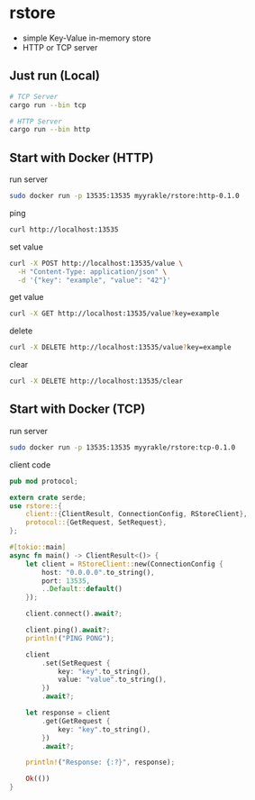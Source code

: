 # rstore

- simple Key-Value in-memory store
- HTTP or TCP server

## Just run (Local)

```bash
# TCP Server
cargo run --bin tcp

# HTTP Server
cargo run --bin http
```

## Start with Docker (HTTP)

run server

```bash
sudo docker run -p 13535:13535 myyrakle/rstore:http-0.1.0
```

ping

```bash
curl http://localhost:13535
```

set value

```bash
curl -X POST http://localhost:13535/value \
  -H "Content-Type: application/json" \
  -d '{"key": "example", "value": "42"}'
```

get value

```bash
curl -X GET http://localhost:13535/value?key=example
```

delete

```bash
curl -X DELETE http://localhost:13535/value?key=example
```

clear

```bash
curl -X DELETE http://localhost:13535/clear
```

## Start with Docker (TCP)

run server

```bash
sudo docker run -p 13535:13535 myyrakle/rstore:tcp-0.1.0
```

client code

```rust
pub mod protocol;

extern crate serde;
use rstore::{
    client::{ClientResult, ConnectionConfig, RStoreClient},
    protocol::{GetRequest, SetRequest},
};

#[tokio::main]
async fn main() -> ClientResult<()> {
    let client = RStoreClient::new(ConnectionConfig {
        host: "0.0.0.0".to_string(),
        port: 13535,
        ..Default::default()
    });

    client.connect().await?;

    client.ping().await?;
    println!("PING PONG");

    client
        .set(SetRequest {
            key: "key".to_string(),
            value: "value".to_string(),
        })
        .await?;

    let response = client
        .get(GetRequest {
            key: "key".to_string(),
        })
        .await?;

    println!("Response: {:?}", response);

    Ok(())
}
```
